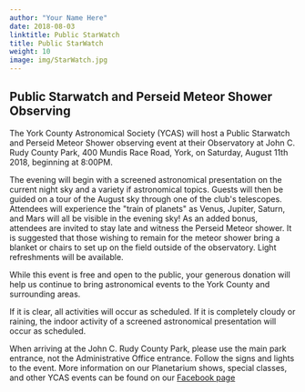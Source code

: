 ```yaml
---
author: "Your Name Here"
date: 2018-08-03
linktitle: Public StarWatch
title: Public StarWatch
weight: 10
image: img/StarWatch.jpg
---
```


## Public Starwatch and Perseid Meteor Shower Observing
The York County Astronomical Society (YCAS) will host a Public Starwatch and Perseid Meteor Shower observing event at their Observatory at John C. Rudy County Park, 400 Mundis Race Road, York, on Saturday, August 11th 2018, beginning at 8:00PM.

The evening will begin with a screened astronomical presentation on the current night sky and a variety if astronomical topics. Guests will then be guided on a tour of the August sky through one of the club's telescopes. Attendees will experience the "train of planets" as Venus, Jupiter, Saturn, and Mars will all be visible in the evening sky! As an added bonus, attendees are invited to stay late and witness the Perseid Meteor shower. It is suggested that those wishing to remain for the meteor shower bring a blanket or chairs to set up on the field outside of the observatory. Light refreshments will be available.

While this event is free and open to the public, your generous donation will help us continue to bring astronomical events to the York County and surrounding areas.

If it is clear, all activities will occur as scheduled. If it is completely cloudy or raining, the indoor activity of a screened astronomical presentation will occur as scheduled.

When arriving at the John C. Rudy County Park, please use the main park entrance, not the Administrative Office entrance. Follow the signs and lights to the event. More information on our Planetarium shows, special classes, and other YCAS events can be found on our [Facebook page](https://www.facebook.com/astroyork)